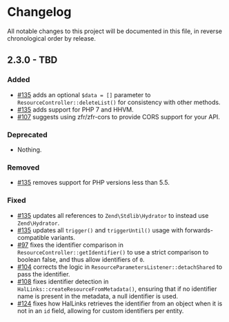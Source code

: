 # Changelog

All notable changes to this project will be documented in this file, in reverse chronological order by release.

## 2.3.0 - TBD

### Added

- [#135](https://github.com/phly/PhlyRestfully/pull/135) adds an optional
  `$data = []` parameter to `ResourceController::deleteList()` for consistency
  with other methods.
- [#135](https://github.com/phly/PhlyRestfully/pull/135) adds support for PHP 7
  and HHVM.
- [#107](https://github.com/phly/PhlyRestfully/pull/107) suggests using
  zfr/zfr-cors to provide CORS support for your API.

### Deprecated

- Nothing.

### Removed

- [#135](https://github.com/phly/PhlyRestfully/pull/135) removes support for PHP
  versions less than 5.5.

### Fixed

- [#135](https://github.com/phly/PhlyRestfully/pull/135) updates all references
  to `Zend\Stdlib\Hydrator` to instead use `Zend\Hydrator`.
- [#135](https://github.com/phly/PhlyRestfully/pull/135) updates all
  `trigger()` and `triggerUntil()` usage with forwards-compatible variants.
- [#97](https://github.com/phly/PhlyRestfully/pull/97) fixes the identifier
  comparison in `ResourceController::getIdentifier()` to use a strict comparison
  to boolean false, and thus allow identifiers of `0`.
- [#104](https://github.com/phly/PhlyRestfully/pull/104) corrects the logic in
  `ResourceParametersListener::detachShared` to pass the identifier.
- [#108](https://github.com/phly/PhlyRestfully/pull/108) fixes identifier
  detection in `HalLinks::createResourceFromMetadata()`, ensuring that if no
  identifier name is present in the metadata, a null identifier is used.
- [#124](https://github.com/phly/PhlyRestfully/pull/124) fixes how HalLinks
  retrieves the identifier from an object when it is not in an `id` field,
  allowing for custom identifiers per entity.
